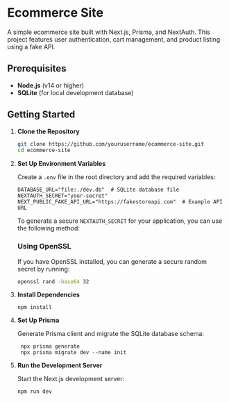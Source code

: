 # Ecommerce Site

A simple ecommerce site built with Next.js, Prisma, and NextAuth. This project features user authentication, cart management, and product listing using a fake API.

## Prerequisites

- **Node.js** (v14 or higher)
- **SQLite** (for local development database)

## Getting Started

1. **Clone the Repository**

   ```bash
   git clone https://github.com/yourusername/ecommerce-site.git
   cd ecommerce-site
   
2. **Set Up Environment Variables**

    Create a `.env` file in the root directory and add the required variables:
    
    ```env
    DATABASE_URL="file:./dev.db"  # SQLite database file
    NEXTAUTH_SECRET="your-secret"
    NEXT_PUBLIC_FAKE_API_URL="https://fakestoreapi.com"  # Example API URL
    ```
    To generate a secure `NEXTAUTH_SECRET` for your application, you can use the following method:
  
      ### Using OpenSSL
      If you have OpenSSL installed, you can generate a secure random secret by running:
      
      ```bash
      openssl rand -base64 32
      ```


3. **Install Dependencies**
 
   ```env
   npm install
    ```
   
5. **Set Up Prisma**
   
   Generate Prisma client and migrate the SQLite database schema:
   
   ```env
    npx prisma generate
    npx prisma migrate dev --name init
    ```
6. **Run the Development Server**

   Start the Next.js development server:
    ```env
    npm run dev
   
